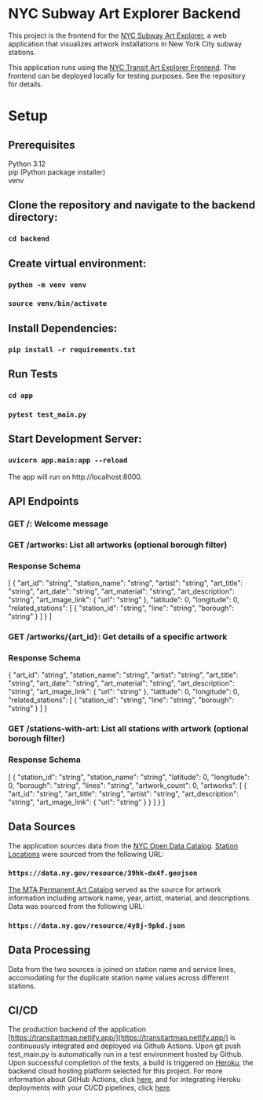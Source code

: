 # NYC Subway Art Explorer Backend
This project is the frontend for the [NYC Subway Art Explorer](https://transitartmap.netlify.app/), a web application that visualizes artwork installations in New York City subway stations.

This application runs using the [NYC Transit Art Explorer Frontend](https://github.com/rcoulterGIS/artmapfrontend). The frontend can be deployed locally for testing purposes. See the repository for details. 

# Setup

## Prerequisites
Python 3.12 \
pip (Python package installer) \
venv 

## Clone the repository and navigate to the backend directory:
### `cd backend`

## Create virtual environment:
### `python -m venv venv`
### `source venv/bin/activate`

## Install Dependencies:
### `pip install -r requirements.txt`

## Run Tests
### `cd app`
### `pytest test_main.py`

## Start Development Server:
### `uvicorn app.main:app --reload`
The app will run on http://localhost:8000.


## API Endpoints
### GET /: Welcome message
### GET /artworks: List all artworks (optional borough filter)
### Response Schema
[
  {
    "art_id": "string",
    "station_name": "string",
    "artist": "string",
    "art_title": "string",
    "art_date": "string",
    "art_material": "string",
    "art_description": "string",
    "art_image_link": {
      "url": "string"
    },
    "latitude": 0,
    "longitude": 0,
    "related_stations": [
      {
        "station_id": "string",
        "line": "string",
        "borough": "string"
      }
    ]
  }
]
### GET /artworks/{art_id}: Get details of a specific artwork
### Response Schema
{
  "art_id": "string",
  "station_name": "string",
  "artist": "string",
  "art_title": "string",
  "art_date": "string",
  "art_material": "string",
  "art_description": "string",
  "art_image_link": {
    "url": "string"
  },
  "latitude": 0,
  "longitude": 0,
  "related_stations": [
    {
      "station_id": "string",
      "line": "string",
      "borough": "string"
    }
  ]
}

### GET /stations-with-art: List all stations with artwork (optional borough filter)
### Response Schema
[
  {
    "station_id": "string",
    "station_name": "string",
    "latitude": 0,
    "longitude": 0,
    "borough": "string",
    "lines": "string",
    "artwork_count": 0,
    "artworks": [
      {
        "art_id": "string",
        "art_title": "string",
        "artist": "string",
        "art_description": "string",
        "art_image_link": {
          "url": "string"
        }
      }
    ]
  }
]

## Data Sources
The application sources data from the [NYC Open Data Catalog](https://opendata.cityofnewyork.us/). [Station Locations](https://data.ny.gov/Transportation/MTA-Subway-Stations-Map/p6ps-59h2) were sourced from the following URL:
### `https://data.ny.gov/resource/39hk-dx4f.geojson`

[The MTA Permanent Art Catalog](https://data.ny.gov/Transportation/MTA-Permanent-Art-Catalog-Beginning-1980/4y8j-9pkd/about_data)   served as the source for artwork information including artwork name, year, artist, material, and descriptions. Data was sourced from the following URL:
### `https://data.ny.gov/resource/4y8j-9pkd.json`

## Data Processing
Data from the two sources is joined on station name and service lines, accomodating for the duplicate station name values across different stations.

## CI/CD
The production backend of the application [https://transitartmap.netlify.app/](https://transitartmap.netlify.app/) is continuously integrated and deployed via Github Actions. Upon git push test_main.py is automatically run in a test environment hosted by Github. Upon successful completion of the tests, a build is triggered on [Heroku](https://dashboard.heroku.com/apps), the backend cloud hosting platform selected for this project. For more information about GitHub Actions, click [here](https://github.com/features/actions), and for integrating Heroku deployments with your CI/CD pipelines, click [here](https://www.heroku.com/continuous-integration).